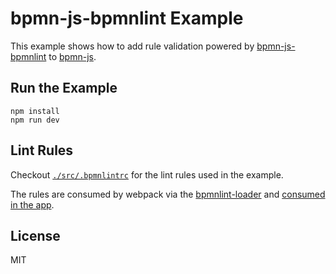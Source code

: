 # bpmn-js-bpmnlint Example

This example shows how to add rule validation powered by [bpmn-js-bpmnlint](https://github.com/bpmn-io/bpmn-js-bpmnlint) to [bpmn-js](https://github.com/bpmn-io/bpmn-js).


## Run the Example

```
npm install
npm run dev
```


## Lint Rules

Checkout [`./src/.bpmnlintrc`](./src/.bpmnlintrc) for the lint rules used in the example.

The rules are consumed by webpack via the [bpmnlint-loader](https://github.com/nikku/bpmnlint-loader) and [consumed in the app](./src/app.js).


## License

MIT
